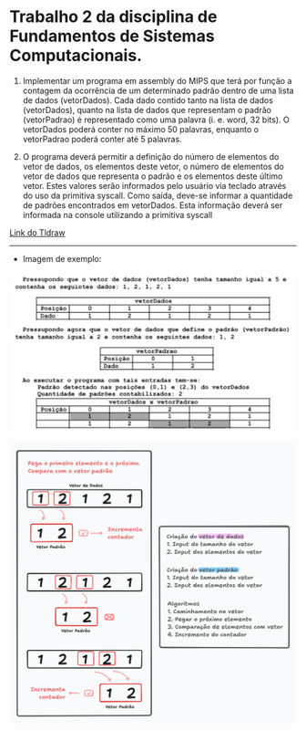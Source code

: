 # Trabalho 2 da disciplina de Fundamentos de Sistemas Computacionais.

1. Implementar um programa em assembly do MIPS que terá por função a contagem da ocorrência de um determinado padrão dentro de uma lista de dados (vetorDados). Cada dado contido tanto na lista de dados (vetorDados), quanto na lista de dados que representam o padrão (vetorPadrao) é representado como uma palavra (i. e. word, 32 bits). O vetorDados poderá conter no máximo 50 palavras, enquanto o vetorPadrao poderá conter até 5 palavras.

2. O programa deverá permitir a definição do número de elementos do vetor de dados, os elementos deste vetor, o número de elementos do vetor de dados que representa o padrão e os elementos deste último vetor. Estes valores serão informados pelo usuário via teclado através do uso da primitiva syscall. Como saída, deve-se informar a quantidade de padrões encontrados em vetorDados. Esta informação deverá ser informada na console utilizando a primitiva syscall

[Link do Tldraw](https://www.tldraw.com/r/wtgT2kYCl3aEKA4v79Odu?d=v-1109.-329.3370.1638.page)

---

- Imagem de exemplo:

![Exemplo de Utilização](img/image.png)

![Exemplo de Utilização](img/diagrama.png)
